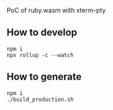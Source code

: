 PoC of ruby.wasm with xterm-pty

## How to develop

```
npm i
npx rollup -c --watch
```

## How to generate

```
npm i
./build_production.sh
```